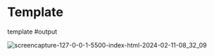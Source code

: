 # Template
 template
#output

![screencapture-127-0-0-1-5500-index-html-2024-02-11-08_32_09](https://github.com/Anuj5604/Template/assets/155800082/5a4bb910-3d03-4299-ad7f-33f2120bdbc9)
